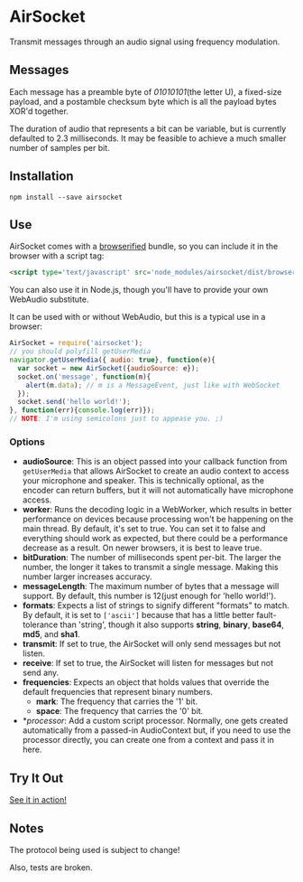 AirSocket
=============

Transmit messages through an audio signal using frequency modulation.

## Messages
Each message has a preamble byte of *01010101*(the letter U), a fixed-size payload, and a postamble checksum byte which is all the payload bytes XOR'd together. 

The duration of audio that represents a bit can be variable, but is currently defaulted to 2.3 milliseconds.  It may be feasible to achieve a much smaller number of samples per bit.

## Installation
```npm install --save airsocket```

## Use

AirSocket comes with a [browserified](https://github.com/substack/node-browserify) bundle, so you can include it in the browser with a script tag:
```html
<script type='text/javascript' src='node_modules/airsocket/dist/browser/airsocket.js' />
```

You can also use it in Node.js, though you'll have to provide your own WebAudio substitute.

It can be used with or without WebAudio, but this is a typical use in a browser:

```javascript
AirSocket = require('airsocket');
// you should polyfill getUserMedia
navigator.getUserMedia({ audio: true}, function(e){
  var socket = new AirSocket({audioSource: e});
  socket.on('message', function(m){
    alert(m.data); // m is a MessageEvent, just like with WebSocket
  });
  socket.send('hello world!');
}, function(err){console.log(err)});
// NOTE: I'm using semicolons just to appease you. ;)
```

### Options

- **audioSource**: This is an object passed into your callback function from `getUserMedia` that allows AirSocket to create an audio context to access your microphone and speaker.  This is technically optional, as the encoder can return buffers, but it will not automatically have microphone access.
- **worker**: Runs the decoding logic in a WebWorker, which results in better performance on devices because processing won't be happening on the main thread.  By default, it's set to true.  You can set it to false and everything should work as expected, but there could be a performance decrease as a result.  On newer browsers, it is best to leave true.
- **bitDuration**: The number of milliseconds spent per-bit.  The larger the number, the longer it takes to transmit a single message.  Making this number larger increases accuracy.
- **messageLength**: The maximum number of bytes that a message will support.  By default, this number is 12(just enough for 'hello world!').
- **formats**: Expects a list of strings to signify different "formats" to match.  By default, it is set to `['ascii']` because that has a little better fault-tolerance than 'string', though it also supports **string**, **binary**, **base64**, **md5**, and **sha1**.
- **transmit**: If set to true, the AirSocket will only send messages but not listen.
- **receive**: If set to true, the AirSocket will listen for messages but not send any.
- **frequencies**: Expects an object that holds values that override the default frequencies that represent binary numbers.
    - **mark**: The frequency that carries the '1' bit.
    - **space**: The frequency that carries the '0' bit.
- **processor*: Add a custom script processor.  Normally, one gets created automatically from a passed-in AudioContext but, if you need to use the processor directly, you can create one from a context and pass it in here.

## Try It Out
[See it in action!](https://jsfiddle.net/dhmzzdf7/)

## Notes
The protocol being used is subject to change!  

Also, tests are broken.
